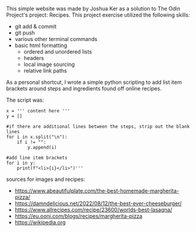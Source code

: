This simple website was made by Joshua Ker as a solution to The Odin Project's project: Recipes.
This project exercise utilized the following skills:
- git add & commit
- git push
- various other terminal commands
- basic html formatting
    - ordered and unordered lists
    - headers
    - local image sourcing
    - relative link paths

As a personal shortcut, I wrote a simple python scripting to add list item brackets around 
steps and ingredients found off online recipes.

The script was:
```
x = ''' content here '''
y = []

#if there are additional lines between the steps, strip out the blank lines
for i in x.split("\n"): 
    if i != "":
        y.append(i)

#add line item brackets
for i in y:
    print(f"<li>{i}</li>")'''
```

sources for images and recipes:
- https://www.abeautifulplate.com/the-best-homemade-margherita-pizza/
- https://damndelicious.net/2022/08/12/the-best-ever-cheeseburger/
- https://www.allrecipes.com/recipe/23600/worlds-best-lasagna/
- https://eu.ooni.com/blogs/recipes/margherita-pizza
- https://wikipedia.org